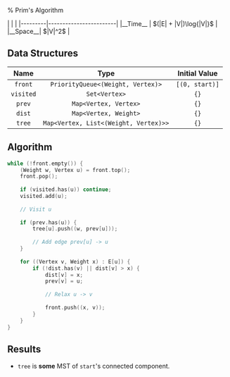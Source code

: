 % Prim's Algorithm

<div class="no-stretch">
|         |                        |
|---------|------------------------|
|__Time__ | $(|E| + |V|)\log{|V|}$ |
|__Space__| $|V|^2$                |
</div>

## Data Structures
| Name      | Type                                  | Initial Value  |
|:---------:|:-------------------------------------:|:--------------:|
| `front`   | `PriorityQueue<(Weight, Vertex)>`     | `[(0, start)]` |
| `visited` | `Set<Vertex>`                         | `{}`           |
| `prev`    | `Map<Vertex, Vertex>`                 | `{}`           |
| `dist`    | `Map<Vertex, Weight>`                 | `{}`           |
| `tree`    | `Map<Vertex, List<(Weight, Vertex)>>` | `{}`           |

## Algorithm
```c++
while (!front.empty()) {
    (Weight w, Vertex u) = front.top();
    front.pop();
    
    if (visited.has(u)) continue;
    visited.add(u);
    
    // Visit u
    
    if (prev.has(u)) {
        tree[u].push((w, prev[u]));
        
        // Add edge prev[u] -> u
    }
    
    for ((Vertex v, Weight x) : E[u]) {
        if (!dist.has(v) || dist[v] > x) {
            dist[v] = x;
            prev[v] = u;
            
            // Relax u -> v
            
            front.push((x, v));
        }
    }
}
```

## Results
- `tree` is **some** MST of `start`'s connected component.
